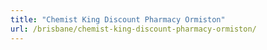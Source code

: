 ```yaml
---
title: "Chemist King Discount Pharmacy Ormiston"
url: /brisbane/chemist-king-discount-pharmacy-ormiston/
---
```

